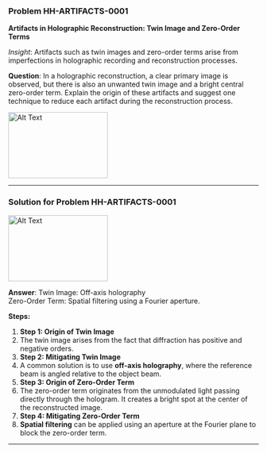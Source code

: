 
### Problem HH-ARTIFACTS-0001
**Artifacts in Holographic Reconstruction: Twin Image and Zero-Order Terms**

*Insight*: Artifacts such as twin images and zero-order terms arise from imperfections in holographic recording and reconstruction processes.

**Question**: In a holographic reconstruction, a clear primary image is observed, but there is also an unwanted twin image and a bright central zero-order term. Explain the origin of these artifacts and suggest one technique to reduce each artifact during the reconstruction process.


<img src="https://s3.us-east-2.amazonaws.com/hh.images/FIG-ARTIFACTS-0001.png" alt="Alt Text" width="200" height="133">

---

### Solution for Problem HH-ARTIFACTS-0001
<img src="https://s3.us-east-2.amazonaws.com/hh.images/FIG-ARTIFACTS-0001s.png" alt="Alt Text" width="200" height="133">

**Answer**: Twin Image: Off-axis holography  
Zero-Order Term: Spatial filtering using a Fourier aperture.

**Steps:**

1. **Step 1: Origin of Twin Image**
2.    The twin image arises from the fact that diffraction has positive and negative orders.
3. **Step 2: Mitigating Twin Image**
4.    A common solution is to use **off-axis holography**, where the reference beam is angled relative to the object beam.
5. **Step 3: Origin of Zero-Order Term**
6.    The zero-order term originates from the unmodulated light passing directly through the hologram. It creates a bright spot at the center of the reconstructed image.
7. **Step 4: Mitigating Zero-Order Term**
8. **Spatial filtering** can be applied using an aperture at the Fourier plane to block the zero-order term.

---

